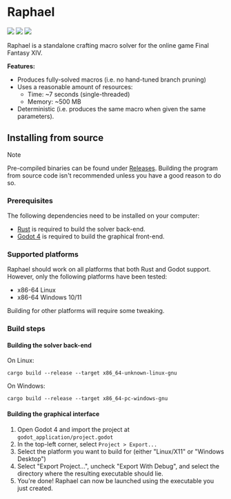 # Raphael

[<img src="https://img.shields.io/github/downloads/KonaeAkira/raphael-rs/total?logo=github&color=blue"/>](#)
[<img src="https://img.shields.io/github/commits-since/KonaeAkira/raphael-rs/latest?include_prereleases&color=yellow"/>](#)
[<img src="https://img.shields.io/discord/1244140502643904522?logo=discord&logoColor=white"/>](https://discord.gg/Qd9u9CtaYj)

Raphael is a standalone crafting macro solver for the online game Final Fantasy XIV.

**Features:**
* Produces fully-solved macros (i.e. no hand-tuned branch pruning)
* Uses a reasonable amount of resources:
    * Time: ~7 seconds (single-threaded)
    * Memory: ~500 MB
* Deterministic (i.e. produces the same macro when given the same parameters).

## Installing from source

> [!NOTE]
> Pre-compiled binaries can be found under [Releases](https://github.com/KonaeAkira/raphael-rs/releases).
> Building the program from source code isn't recommended unless you have a good reason to do so.

### Prerequisites

The following dependencies need to be installed on your computer:

* [Rust](https://www.rust-lang.org/) is required to build the solver back-end.
* [Godot 4](https://godotengine.org/) is required to build the graphical front-end.

### Supported platforms

Raphael should work on all platforms that both Rust and Godot support.
However, only the following platforms have been tested:

* x86-64 Linux
* x86-64 Windows 10/11

Building for other platforms will require some tweaking.

### Build steps

#### Building the solver back-end

On Linux:

```
cargo build --release --target x86_64-unknown-linux-gnu
```

On Windows:

```
cargo build --release --target x86_64-pc-windows-gnu
```

#### Building the graphical interface

1. Open Godot 4 and import the project at `godot_application/project.godot`
2. In the top-left corner, select `Project > Export...`
3. Select the platform you want to build for (either "Linux/X11" or "Windows Desktop")
4. Select "Export Project...", uncheck "Export With Debug", and select the directory where the resulting executable should lie.
5. You're done! Raphael can now be launched using the executable you just created.
